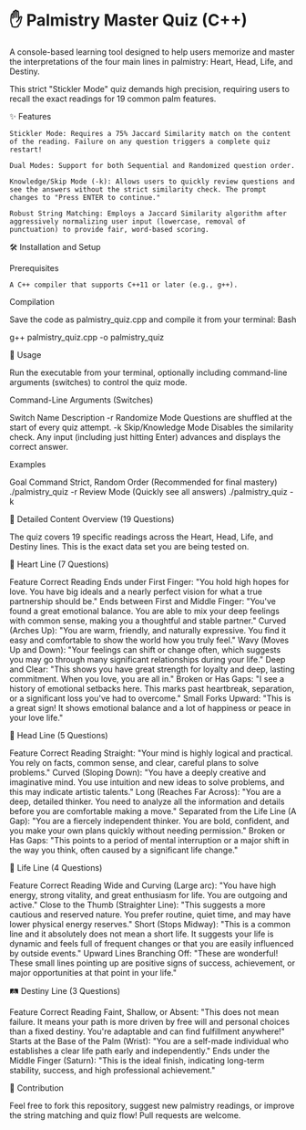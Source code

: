 # ✋ Palmistry Master Quiz (C++)

A console-based learning tool designed to help users memorize and master the interpretations of the four main lines in palmistry: Heart, Head, Life, and Destiny.

This strict "Stickler Mode" quiz demands high precision, requiring users to recall the exact readings for 19 common palm features.

✨ Features

    Stickler Mode: Requires a 75% Jaccard Similarity match on the content of the reading. Failure on any question triggers a complete quiz restart!

    Dual Modes: Support for both Sequential and Randomized question order.

    Knowledge/Skip Mode (-k): Allows users to quickly review questions and see the answers without the strict similarity check. The prompt changes to "Press ENTER to continue."

    Robust String Matching: Employs a Jaccard Similarity algorithm after aggressively normalizing user input (lowercase, removal of punctuation) to provide fair, word-based scoring.

🛠️ Installation and Setup

Prerequisites

    A C++ compiler that supports C++11 or later (e.g., g++).

Compilation

Save the code as palmistry_quiz.cpp and compile it from your terminal:
Bash

g++ palmistry_quiz.cpp -o palmistry_quiz

🚀 Usage

Run the executable from your terminal, optionally including command-line arguments (switches) to control the quiz mode.

Command-Line Arguments (Switches)

Switch	Name	Description
-r	Randomize Mode	Questions are shuffled at the start of every quiz attempt.
-k	Skip/Knowledge Mode	Disables the similarity check. Any input (including just hitting Enter) advances and displays the correct answer.

Examples

Goal	Command
Strict, Random Order (Recommended for final mastery)	./palmistry_quiz -r
Review Mode (Quickly see all answers)	./palmistry_quiz -k

📝 Detailed Content Overview (19 Questions)

The quiz covers 19 specific readings across the Heart, Head, Life, and Destiny lines. This is the exact data set you are being tested on.

💖 Heart Line (7 Questions)

Feature	Correct Reading
Ends under First Finger:	"You hold high hopes for love. You have big ideals and a nearly perfect vision for what a true partnership should be."
Ends between First and Middle Finger:	"You've found a great emotional balance. You are able to mix your deep feelings with common sense, making you a thoughtful and stable partner."
Curved (Arches Up):	"You are warm, friendly, and naturally expressive. You find it easy and comfortable to show the world how you truly feel."
Wavy (Moves Up and Down):	"Your feelings can shift or change often, which suggests you may go through many significant relationships during your life."
Deep and Clear:	"This shows you have great strength for loyalty and deep, lasting commitment. When you love, you are all in."
Broken or Has Gaps:	"I see a history of emotional setbacks here. This marks past heartbreak, separation, or a significant loss you've had to overcome."
Small Forks Upward:	"This is a great sign! It shows emotional balance and a lot of happiness or peace in your love life."

🧠 Head Line (5 Questions)

Feature	Correct Reading
Straight:	"Your mind is highly logical and practical. You rely on facts, common sense, and clear, careful plans to solve problems."
Curved (Sloping Down):	"You have a deeply creative and imaginative mind. You use intuition and new ideas to solve problems, and this may indicate artistic talents."
Long (Reaches Far Across):	"You are a deep, detailed thinker. You need to analyze all the information and details before you are comfortable making a move."
Separated from the Life Line (A Gap):	"You are a fiercely independent thinker. You are bold, confident, and you make your own plans quickly without needing permission."
Broken or Has Gaps:	"This points to a period of mental interruption or a major shift in the way you think, often caused by a significant life change."

🌳 Life Line (4 Questions)

Feature	Correct Reading
Wide and Curving (Large arc):	"You have high energy, strong vitality, and great enthusiasm for life. You are outgoing and active."
Close to the Thumb (Straighter Line):	"This suggests a more cautious and reserved nature. You prefer routine, quiet time, and may have lower physical energy reserves."
Short (Stops Midway):	"This is a common line and it absolutely does not mean a short life. It suggests your life is dynamic and feels full of frequent changes or that you are easily influenced by outside events."
Upward Lines Branching Off:	"These are wonderful! These small lines pointing up are positive signs of success, achievement, or major opportunities at that point in your life."

🛤️ Destiny Line (3 Questions)

Feature	Correct Reading
Faint, Shallow, or Absent:	"This does not mean failure. It means your path is more driven by free will and personal choices than a fixed destiny. You're adaptable and can find fulfillment anywhere!"
Starts at the Base of the Palm (Wrist):	"You are a self-made individual who establishes a clear life path early and independently."
Ends under the Middle Finger (Saturn):	"This is the ideal finish, indicating long-term stability, success, and high professional achievement."

🤝 Contribution

Feel free to fork this repository, suggest new palmistry readings, or improve the string matching and quiz flow! Pull requests are welcome.
